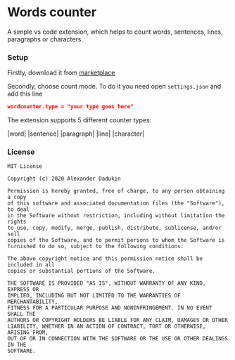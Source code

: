 # Words counter

A simple vs code extension, which helps to count words, sentences, lines, paragraphs or characters.

### Setup

Firstly, download it from [marketplace](https://marketplace.visualstudio.com/items?itemName=alexanderdadukin.st235-wordscounter)

Secondly, choose count mode. To do it you need open `settings.json` and add this line 

```json
wordcounter.type = "your type goes here"
```

The extension supports 5 different counter types:

|word|
|sentence|
|paragraph|
|line|
|character|

### License 

```
MIT License

Copyright (c) 2020 Alexander Dadukin

Permission is hereby granted, free of charge, to any person obtaining a copy
of this software and associated documentation files (the "Software"), to deal
in the Software without restriction, including without limitation the rights
to use, copy, modify, merge, publish, distribute, sublicense, and/or sell
copies of the Software, and to permit persons to whom the Software is
furnished to do so, subject to the following conditions:

The above copyright notice and this permission notice shall be included in all
copies or substantial portions of the Software.

THE SOFTWARE IS PROVIDED "AS IS", WITHOUT WARRANTY OF ANY KIND, EXPRESS OR
IMPLIED, INCLUDING BUT NOT LIMITED TO THE WARRANTIES OF MERCHANTABILITY,
FITNESS FOR A PARTICULAR PURPOSE AND NONINFRINGEMENT. IN NO EVENT SHALL THE
AUTHORS OR COPYRIGHT HOLDERS BE LIABLE FOR ANY CLAIM, DAMAGES OR OTHER
LIABILITY, WHETHER IN AN ACTION OF CONTRACT, TORT OR OTHERWISE, ARISING FROM,
OUT OF OR IN CONNECTION WITH THE SOFTWARE OR THE USE OR OTHER DEALINGS IN THE
SOFTWARE.
```
